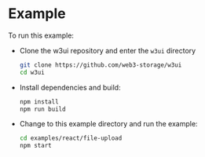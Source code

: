 # Example

To run this example:

- Clone the w3ui repository and enter the `w3ui` directory

  ```sh
  git clone https://github.com/web3-storage/w3ui
  cd w3ui
  ```

- Install dependencies and build:

  ```sh
  npm install
  npm run build
  ```

- Change to this example directory and run the example:

  ```sh
  cd examples/react/file-upload
  npm start
  ```
